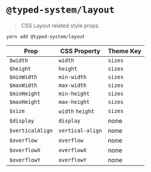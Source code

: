 # `@typed-system/layout`

> CSS Layout related style props.

`yarn add @typed-system/layout`

| Prop             | CSS Property     | Theme Key |
| ---------------- | ---------------- | --------- |
| `$width`         | `width`          | `sizes`   |
| `$height`        | `height`         | `sizes`   |
| `$minWidth`      | `min-width`      | `sizes`   |
| `$maxWidth`      | `max-width`      | `sizes`   |
| `$minHeight`     | `min-height`     | `sizes`   |
| `$maxHeight`     | `max-height`     | `sizes`   |
| `$size`          | `width` `height` | `sizes`   |
| `$display`       | `display`        | none      |
| `$verticalAlign` | `vertical-align` | none      |
| `$overflow`      | `overflow`       | none      |
| `$overflowX`     | `overflowX`      | none      |
| `$overflowY`     | `overflowY`      | none      |
